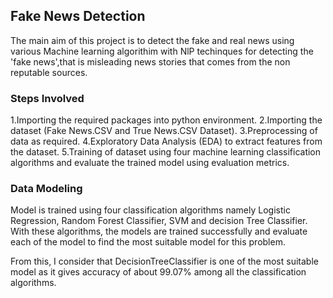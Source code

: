 ## Fake News Detection

The main aim of this project is to detect the fake and real news using various Machine learning algorithim with NlP techinques for detecting the 'fake news',that is misleading news stories that comes from the non reputable sources.

### Steps Involved

1.Importing the required packages into python environment.
2.Importing the dataset (Fake News.CSV and True News.CSV Dataset).
3.Preprocessing of data as required.
4.Exploratory Data Analysis (EDA) to extract features from the dataset.
5.Training of dataset using four machine learning classification algorithms and evaluate the trained model using evaluation metrics.


### Data Modeling

Model is trained using four classification algorithms namely Logistic Regression, Random Forest Classifier,  SVM and decision Tree Classifier. With these algorithms, the models are trained successfully and evaluate each of the model to find the most suitable model for this problem.

From this, I consider that DecisionTreeClassifier is one of the most suitable model as it gives accuracy of about 99.07% among all the classification algorithms.
